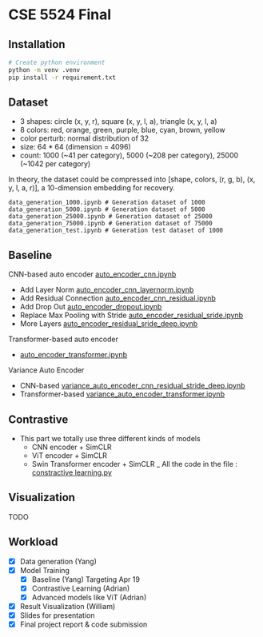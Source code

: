 # CSE 5524 Final

## Installation

```sh
# Create python environment
python -m venv .venv
pip install -r requirement.txt
```

## Dataset

- 3 shapes: circle (x, y, r), square (x, y, l, a), triangle (x, y, l, a)
- 8 colors: red, orange, green, purple, blue, cyan, brown, yellow
- color perturb: normal distribution of 32
- size: 64 * 64 (dimension = 4096)
- count: 1000 (~41 per category), 5000 (~208 per category), 25000 (~1042 per category)

In theory, the dataset could be compressed into [shape, colors, (r, g, b), (x, y, l, a, r)], a 10-dimension embedding for recovery.

```text
data_generation_1000.ipynb # Generation dataset of 1000
data_generation_5000.ipynb # Generation dataset of 5000
data_generation_25000.ipynb # Generation dataset of 25000
data_generation_75000.ipynb # Generation dataset of 75000
data_generation_test.ipynb # Generation test dataset of 1000
```

## Baseline

CNN-based auto encoder [auto_encoder_cnn.ipynb](./auto_encoder_cnn.ipynb)

- Add Layer Norm [auto_encoder_cnn_layernorm.ipynb](./auto_encoder_cnn_layernorm.ipynb)
- Add Residual Connection [auto_encoder_cnn_residual.ipynb](./auto_encoder_cnn_residual.ipynb)
- Add Drop Out [auto_encoder_dropout.ipynb](./auto_encoder_dropout.ipynb)
- Replace Max Pooling with Stride [auto_encoder_residual_sride.ipynb](./auto_encoder_residual_sride.ipynb)
- More Layers [auto_encoder_residual_sride_deep.ipynb](./auto_encoder_residual_sride_deep.ipynb)

Transformer-based auto encoder

- [auto_encoder_transformer.ipynb](./auto_encoder_transformer.ipynb)

Variance Auto Encoder

- CNN-based [variance_auto_encoder_cnn_residual_stride_deep.ipynb](./variance_auto_encoder_cnn_residual_stride_deep.ipynb)
- Transformer-based [variance_auto_encoder_transformer.ipynb](./variance_auto_encoder_transformer.ipynb)

## Contrastive

- This part we totally use three different kinds of models
  - CNN encoder + SimCLR
  - ViT encoder + SimCLR
  - Swin Transformer encoder + SimCLR
_ All the code in the file : [constractive learning.py](./constractive)


## Visualization

TODO

## Workload

- [x] Data generation (Yang)
- [x] Model Training
  - [x] Baseline (Yang) Targeting Apr 19
  - [x] Contrastive Learning (Adrian)
  - [x] Advanced models like ViT (Adrian)
- [x] Result Visualization (William)
- [x] Slides for presentation
- [x] Final project report & code submission
